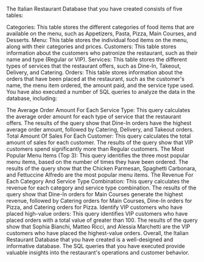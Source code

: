 
The Italian Restaurant Database that you have created consists of five tables:

Categories: This table stores the different categories of food items that are available on the menu, such as Appetizers, Pasta, Pizza, Main Courses, and Desserts.
Menu: This table stores the individual food items on the menu, along with their categories and prices.
Customers: This table stores information about the customers who patronize the restaurant, such as their name and type (Regular or VIP).
Services: This table stores the different types of services that the restaurant offers, such as Dine-In, Takeout, Delivery, and Catering.
Orders: This table stores information about the orders that have been placed at the restaurant, such as the customer's name, the menu item ordered, the amount paid, and the service type used.
You have also executed a number of SQL queries to analyze the data in the database, including:

The Average Order Amount For Each Service Type: This query calculates the average order amount for each type of service that the restaurant offers. The results of the query show that Dine-In orders have the highest average order amount, followed by Catering, Delivery, and Takeout orders.
Total Amount Of Sales For Each Customer: This query calculates the total amount of sales for each customer. The results of the query show that VIP customers spend significantly more than Regular customers.
The Most Popular Menu Items (Top 3): This query identifies the three most popular menu items, based on the number of times they have been ordered. The results of the query show that the Chicken Parmesan, Spaghetti Carbonara, and Fettuccine Alfredo are the most popular menu items.
The Revenue For Each Category And Service Type Combination: This query calculates the revenue for each category and service type combination. The results of the query show that Dine-In orders for Main Courses generate the highest revenue, followed by Catering orders for Main Courses, Dine-In orders for Pizza, and Catering orders for Pizza.
Identify VIP customers who have placed high-value orders: This query identifies VIP customers who have placed orders with a total value of greater than 100. The results of the query show that Sophia Bianchi, Matteo Ricci, and Alessia Marchetti are the VIP customers who have placed the highest-value orders.
Overall, the Italian Restaurant Database that you have created is a well-designed and informative database. The SQL queries that you have executed provide valuable insights into the restaurant's operations and customer behavior.
